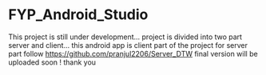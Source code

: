 # FYP_Android_Studio
This project is still under development...
project is divided into two part server and client...
this android app is client part of the project
for server part follow https://github.com/pranjul2206/Server_DTW
final version will be uploaded soon !
thank you
